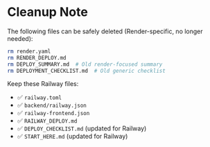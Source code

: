 # Cleanup Note

The following files can be safely deleted (Render-specific, no longer needed):

```bash
rm render.yaml
rm RENDER_DEPLOY.md
rm DEPLOY_SUMMARY.md  # Old render-focused summary
rm DEPLOYMENT_CHECKLIST.md  # Old generic checklist
```

Keep these Railway files:
- ✅ `railway.toml`
- ✅ `backend/railway.json`
- ✅ `railway-frontend.json`
- ✅ `RAILWAY_DEPLOY.md`
- ✅ `DEPLOY_CHECKLIST.md` (updated for Railway)
- ✅ `START_HERE.md` (updated for Railway)
